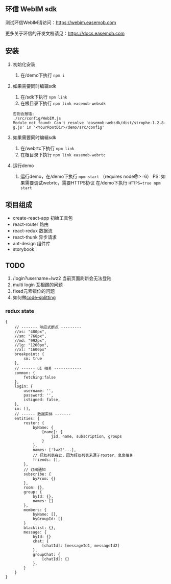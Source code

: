 ## 环信 WebIM sdk

测试环信WebIM请访问：https://webim.easemob.com

更多关于环信的开发文档请见：https://docs.easemob.com

## 安装

1. 初始化安装
	1. 在/demo下执行 `npm i`
2. 如果需要同时编辑sdk
	1. 在/sdk下执行 `npm link`
	1. 在根目录下执行 `npm link easemob-websdk`

    ```
    否则会报错:
    ./src/config/WebIM.js
    Module not found: Can't resolve 'easemob-websdk/dist/strophe-1.2.8-g.js' in '<YourRootDir>/demo/src/config'
    ```
3. 如果需要同时编辑sdk
	1. 在/webrtc下执行 `npm link`
	1. 在根目录下执行 `npm link easemob-webrtc`

4. 运行demo
	1. 运行demo，在/demo下执行 `npm start` （requires node@>=6）
	PS: 如果需要调试webrtc，需要HTTPS协议 在/demo下执行 `HTTPS=true npm start`

## 项目组成
- create-react-app 初始工具包
- react-router 路由
- react-redux 数据流
- react-thunk 异步请求
- ant-design 组件库
- storybook 

## TODO

1. /login?username=lwz2 当前页面刷新会无法登陆
2. multi login 互相踢的问题
3. fixed元素错位的问题
4. 如何做[code-splitting](https://github.com/facebookincubator/create-react-app/blob/master/packages/react-scripts/template/README.md#code-splitting)
  
 
### redux state

```
{
	// ------- 响应式断点 ---------
	//xs: "480px",
	//sm: "768px",
 	//md: "992px",
	//lg: "1200px",
	//xl: "1600px"
	breakpoint: {
		sm: true
	},
	// ------ ui 相关 ------------
	common: {
		fetching:false
	},
	login: {
		username: '',
		password: '',
		isSigned: false,
	},
	im: [],
	// ------ 数据实体 -------
	entities: {
		roster: {
			byName: {
				[name]: {
					jid, name, subscription, groups
				}
			},
			names: ['lwz2'...],
			// 好友列表在此，因为好友列表来源于roster，息息相关
			friends: [],
		},
		// 订阅通知
		subscribe: {
			byFrom: {}
		},
		room: {},
		group: {
			byId: {},
			names: []
		},
		members: {
			byName: [],
			byGroupId: []
		}
		blacklist: {},
		message: {
			byId: {}
			chat: {
				[chatId]: [messageId1, messageId2]
			},
			groupChat: {
				[chatId]: {}
			},
		}
	}
}
```



